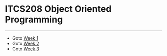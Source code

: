 ﻿# ITCS208 Object Oriented Programming	
-----------------------------------------------------------------------------------------------

* Goto [Week 1](https://github.com/SunatP/Java/tree/master/Week%201)
* Goto [Week 2](https://github.com/SunatP/Java/tree/master/Week%202)
* Goto [Week 3](https://github.com/SunatP/Java/tree/master/Week%203)

